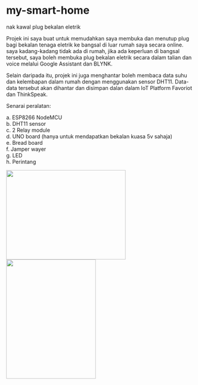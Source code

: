 # my-smart-home
nak kawal plug bekalan eletrik 

Projek ini saya buat untuk memudahkan saya membuka dan menutup plug bagi bekalan tenaga eletrik ke bangsal di luar rumah saya secara online.
saya kadang-kadang tidak ada di rumah, jika ada keperluan di bangsal tersebut, saya boleh membuka plug bekalan eletrik secara dalam talian
dan voice melalui Google Assistant dan BLYNK.

Selain daripada itu, projek ini juga menghantar boleh membaca data suhu dan kelembapan dalam rumah dengan menggunakan sensor DHT11. Data-data
tersebut akan dihantar dan disimpan dalan dalam IoT Platform Favoriot dan ThinkSpeak.

Senarai peralatan:

a. ESP8266 NodeMCU <br>
b. DHT11 sensor <br>
c. 2 Relay module <br>
d. UNO board (hanya untuk mendapatkan bekalan kuasa 5v sahaja) <br>
e. Bread board <br>
f. Jamper wayer <br>
g. LED <br>
h. Perintang <br>

<a href="https://1.bp.blogspot.com/-9WG4o6CLgeg/Xvxv1cu9sCI/AAAAAAAAFSE/Ju7rVHIhfMYdFnZz7pkqil_BLEqQa3UrgCLcBGAsYHQ/s1600/IMG_20200701_160500.jpg" imageanchor="1"><img border="0" data-original-height="1200" data-original-width="1600" height="240" src="https://1.bp.blogspot.com/-9WG4o6CLgeg/Xvxv1cu9sCI/AAAAAAAAFSE/Ju7rVHIhfMYdFnZz7pkqil_BLEqQa3UrgCLcBGAsYHQ/s320/IMG_20200701_160500.jpg" width="320" /></a>
<br>
<a href="https://1.bp.blogspot.com/--xmwwi3CBzY/Xvxv1dFYsCI/AAAAAAAAFSI/TOR5lmlL8J0hBF4-C1m9yKAZPj6rxYgaACLcBGAsYHQ/s1600/IMG_20200701_185947.jpg" imageanchor="1"><img border="0" data-original-height="1600" data-original-width="1200" height="320" src="https://1.bp.blogspot.com/--xmwwi3CBzY/Xvxv1dFYsCI/AAAAAAAAFSI/TOR5lmlL8J0hBF4-C1m9yKAZPj6rxYgaACLcBGAsYHQ/s320/IMG_20200701_185947.jpg" width="240" /></a>
